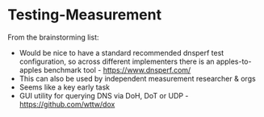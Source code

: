 # Testing-Measurement

From the brainstorming list:
- Would be nice to have a standard recommended dnsperf test configuration, so across different implementers there is an apples-to-apples benchmark tool - https://www.dnsperf.com/
- This can also be used by independent measurement researcher & orgs
- Seems like a key early task
- GUI utility for querying DNS via DoH, DoT or UDP - https://github.com/wttw/dox

